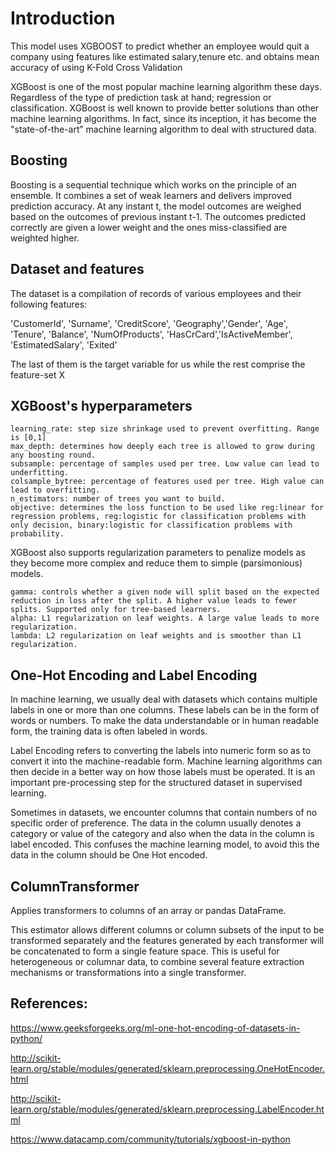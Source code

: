 # Introduction
This model uses XGBOOST to predict whether an employee would quit a company using features like estimated salary,tenure etc. and obtains mean accuracy of using K-Fold Cross Validation

XGBoost is one of the most popular machine learning algorithm these days. Regardless of the type of prediction task at hand; regression or classification.
XGBoost is well known to provide better solutions than other machine learning algorithms. In fact, since its inception, it has become the "state-of-the-art” machine learning algorithm to deal with structured data.

## Boosting

Boosting is a sequential technique which works on the principle of an ensemble. It combines a set of weak learners and delivers improved prediction accuracy. At any instant t, the model outcomes are weighed based on the outcomes of previous instant t-1. The outcomes predicted correctly are given a lower weight and the ones miss-classified are weighted higher.

## Dataset and features
The dataset is a compilation of records of various employees and their following features:

'CustomerId', 'Surname', 'CreditScore', 'Geography','Gender', 'Age', 'Tenure', 'Balance', 'NumOfProducts', 'HasCrCard','IsActiveMember', 'EstimatedSalary', 'Exited'

The last of them is the target variable for us while the rest comprise the feature-set X

## XGBoost's hyperparameters


    learning_rate: step size shrinkage used to prevent overfitting. Range is [0,1]
    max_depth: determines how deeply each tree is allowed to grow during any boosting round.
    subsample: percentage of samples used per tree. Low value can lead to underfitting.
    colsample_bytree: percentage of features used per tree. High value can lead to overfitting.
    n_estimators: number of trees you want to build.
    objective: determines the loss function to be used like reg:linear for regression problems, reg:logistic for classification problems with only decision, binary:logistic for classification problems with probability.

XGBoost also supports regularization parameters to penalize models as they become more complex and reduce them to simple (parsimonious) models.

    gamma: controls whether a given node will split based on the expected reduction in loss after the split. A higher value leads to fewer splits. Supported only for tree-based learners.
    alpha: L1 regularization on leaf weights. A large value leads to more regularization.
    lambda: L2 regularization on leaf weights and is smoother than L1 regularization.

## One-Hot Encoding and Label Encoding

In machine learning, we usually deal with datasets which contains multiple labels in one or more than one columns. These labels can be in the form of words or numbers. To make the data understandable or in human readable form, the training data is often labeled in words.

Label Encoding refers to converting the labels into numeric form so as to convert it into the machine-readable form. Machine learning algorithms can then decide in a better way on how those labels must be operated. It is an important pre-processing step for the structured dataset in supervised learning.

Sometimes in datasets, we encounter columns that contain numbers of no specific order of preference. The data in the column usually denotes a category or value of the category and also when the data in the column is label encoded. This confuses the machine learning model, to avoid this the data in the column should be One Hot encoded.

## ColumnTransformer

Applies transformers to columns of an array or pandas DataFrame.

This estimator allows different columns or column subsets of the input to be transformed separately and the features generated by each transformer will be concatenated to form a single feature space. This is useful for heterogeneous or columnar data, to combine several feature extraction mechanisms or transformations into a single transformer.

## References:
https://www.geeksforgeeks.org/ml-one-hot-encoding-of-datasets-in-python/

http://scikit-learn.org/stable/modules/generated/sklearn.preprocessing.OneHotEncoder.html

http://scikit-learn.org/stable/modules/generated/sklearn.preprocessing.LabelEncoder.html

https://www.datacamp.com/community/tutorials/xgboost-in-python
